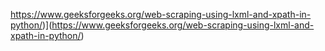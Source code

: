 
 

https://www.geeksforgeeks.org/web-scraping-using-lxml-and-xpath-in-python/)](https://www.geeksforgeeks.org/web-scraping-using-lxml-and-xpath-in-python/)
